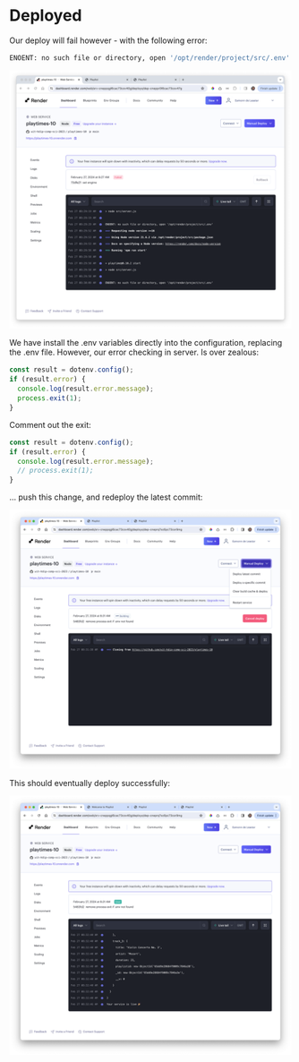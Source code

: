 # Deployed

Our deploy will fail however - with the following error:

~~~bash
ENOENT: no such file or directory, open '/opt/render/project/src/.env'
~~~

![](img/12.png)

We have install the .env variables directly into the configuration, replacing the .env file. However, our error checking in server. Is over zealous:

~~~javascript
const result = dotenv.config();
if (result.error) {
  console.log(result.error.message);
  process.exit(1);
}
~~~

Comment out the exit:

~~~javascript
const result = dotenv.config();
if (result.error) {
  console.log(result.error.message);
  // process.exit(1);
}
~~~

... push this change, and redeploy the latest commit:

![](img/13.png)

This should eventually deploy successfully:

![](img/14.png)
